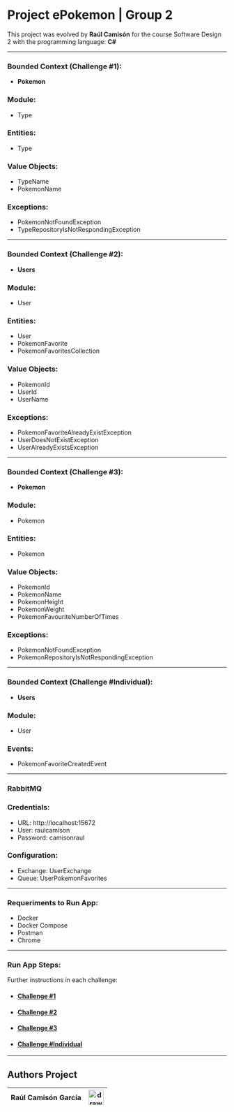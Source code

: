 # Project ePokemon | Group 2 

This project was evolved by **Raúl Camisón** for the course Software Design 2 with the programming language: **C#**

---

### Bounded Context (Challenge #1): 

* **Pokemon**

### Module: 

* Type

### Entities:

* Type

### Value Objects:

* TypeName
* PokemonName

### Exceptions:

* PokemonNotFoundException
* TypeRepositoryIsNotRespondingException

---

### Bounded Context (Challenge #2): 

* **Users**

### Module: 

* User

### Entities:

* User
* PokemonFavorite
* PokemonFavoritesCollection

### Value Objects:

* PokemonId
* UserId
* UserName

### Exceptions:

* PokemonFavoriteAlreadyExistException
* UserDoesNotExistException
* UserAlreadyExistsException

---

### Bounded Context (Challenge #3): 

* **Pokemon**

### Module: 

* Pokemon

### Entities:

* Pokemon

### Value Objects:

* PokemonId
* PokemonName
* PokemonHeight
* PokemonWeight
* PokemonFavouriteNumberOfTimes

### Exceptions:

* PokemonNotFoundException
* PokemonRepositoryIsNotRespondingException

---

### Bounded Context (Challenge #Individual): 

* **Users**

### Module: 

* User

### Events:

* PokemonFavoriteCreatedEvent

---

### RabbitMQ

### Credentials: 

* URL: http://localhost:15672
* User: raulcamison
* Password: camisonraul

### Configuration: 

* Exchange: UserExchange
* Queue: UserPokemonFavorites

---

### Requeriments to Run App:

- Docker
- Docker Compose
- Postman
- Chrome
  
---

### Run App Steps:

Further instructions in each challenge:

* #### [Challenge #1](Challenge1.md)
* #### [Challenge #2](Challenge2.md)
* #### [Challenge #3](Challenge3.md)
* #### [Challenge #Individual](ChallengeIndividual.md)

---

## Authors Project

| **Raúl Camisón García**  | <img src="https://estudy.salle.url.edu/fotos2/eac/raul.camison.jpg" alt="drawing" width="35"/>  |
| :-----------                        | ----------- |